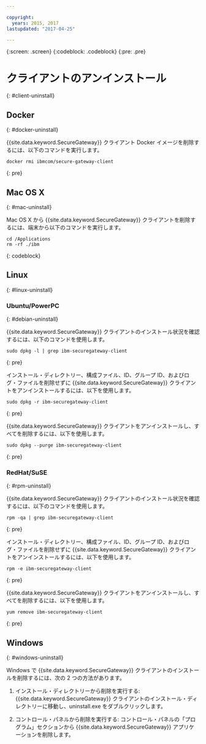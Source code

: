 ```yaml
---

copyright:
  years: 2015, 2017
lastupdated: "2017-04-25"

---
```

{:screen: .screen}
{:codeblock: .codeblock}
{:pre: .pre}

# クライアントのアンインストール
{: #client-uninstall}

## Docker
{: #docker-uninstall}

{{site.data.keyword.SecureGateway}} クライアント Docker イメージを削除するには、以下のコマンドを実行します。

```
docker rmi ibmcom/secure-gateway-client
```
{: pre}

## Mac OS X
{: #mac-uninstall}

Mac OS X から {{site.data.keyword.SecureGateway}} クライアントを削除するには、端末から以下のコマンドを実行します。

```
cd /Applications
rm -rf ./ibm
```
{: codeblock}

## Linux
{: #linux-uninstall}

### Ubuntu/PowerPC
{: #debian-uninstall}

{{site.data.keyword.SecureGateway}} クライアントのインストール状況を確認するには、以下のコマンドを使用します。

```
sudo dpkg -l | grep ibm-securegateway-client
```
{: pre}

インストール・ディレクトリー、構成ファイル、ID、グループ ID、およびログ・ファイルを削除せずに {{site.data.keyword.SecureGateway}} クライアントをアンインストールするには、以下を使用します。

```
sudo dpkg -r ibm-securegateway-client
```
{: pre}

{{site.data.keyword.SecureGateway}} クライアントをアンインストールし、すべてを削除するには、以下を使用します。

```
sudo dpkg --purge ibm-securegateway-client
```
{: pre}

### RedHat/SuSE
{: #rpm-uninstall}

{{site.data.keyword.SecureGateway}} クライアントのインストール状況を確認するには、以下のコマンドを使用します。

```
rpm -qa | grep ibm-securegateway-client
```
{: pre}

インストール・ディレクトリー、構成ファイル、ID、グループ ID、およびログ・ファイルを削除せずに {{site.data.keyword.SecureGateway}} クライアントをアンインストールするには、以下を使用します。

```
rpm -e ibm-securegateway-client
```
{: pre}

{{site.data.keyword.SecureGateway}} クライアントをアンインストールし、すべてを削除するには、以下を使用します。

```
yum remove ibm-securegateway-client
```
{: pre}

## Windows
{: #windows-uninstall}

Windows で {{site.data.keyword.SecureGateway}} クライアントのインストールを削除するには、次の 2 つの方法があります。

1. インストール・ディレクトリーから削除を実行する: {{site.data.keyword.SecureGateway}} クライアントのインストール・ディレクトリーに移動し、uninstall.exe をダブルクリックします。

2. コントロール・パネルから削除を実行する: コントロール・パネルの「プログラム」セクションから {{site.data.keyword.SecureGateway}} アプリケーションを削除します。
